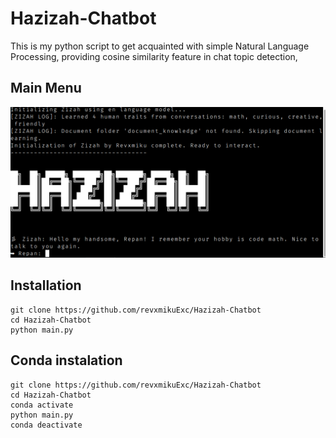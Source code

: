 # Hazizah-Chatbot
This is my python script to get acquainted with simple Natural Language Processing, providing cosine similarity feature in chat topic detection,

## Main Menu
![Menu](main_menu.png?raw=ture "MenuImage")

## Installation
```
git clone https://github.com/revxmikuExc/Hazizah-Chatbot
cd Hazizah-Chatbot
python main.py
```

## Conda instalation
```
git clone https://github.com/revxmikuExc/Hazizah-Chatbot
cd Hazizah-Chatbot
conda activate
python main.py
conda deactivate
```

